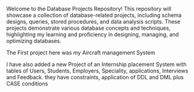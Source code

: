 Welcome to the Database Projects Repository! This repository will showcase a collection of database-related projects, 
including schema designs, queries, stored procedures, and data analysis scripts. These projects demonstrate various database concepts and techniques, 
highlighting my learning and proficiency in designing, managing, and optimizing databases.

The First project here was my Aircraft management System

I have also added a new Project of an Internship placement System with tables of Users, Students, Employers, Speciality, applications, Interviews and Feedback.
they have constraints, application of DDL and DML plus CASE conditions

